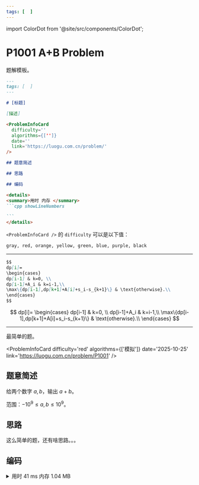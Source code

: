 ```yaml
---
tags: [  ]
---
```


import ColorDot from '@site/src/components/ColorDot';

# P1001 A+B Problem



题解模板。

````markdown
---
tags: [  ]
---

# [标题]

[描述]

<ProblemInfoCard
  difficulty=''
  algorithms={['']}
  date=''
  link='https://luogu.com.cn/problem/'
/>

## 题意简述

## 思路

## 编码

<details>
<summary>用时 内存 </summary>
```cpp showLineNumbers

```
</details>
````
`<ProblemInfoCard />` 的 `difficulty` 可以是以下值：

```html
gray, red, orange, yellow, green, blue, purple, black
```

---

```markdown
$$
dp[i]=
\begin{cases}
dp[i-1] & k=0, \\
dp[i-1]+A_i & k=i-1,\\
\max\{dp[i-1],dp[k+1]+A[i]+s_i-s_{k+1}\} & \text{otherwise}.\\
\end{cases}
$$
```

$$
dp[i]=
\begin{cases}
dp[i-1] & k=0, \\
dp[i-1]+A_i & k=i-1,\\
\max\{dp[i-1],dp[k+1]+A[i]+s_i-s_{k+1}\} & \text{otherwise}.\\
\end{cases}
$$

---

最简单的题。

<ProblemInfoCard
  difficulty='red'
  algorithms={['模拟']}
  date='2025-10-25'
  link='https://luogu.com.cn/problem/P1001'
/>

## 题意简述

给两个数字 $a,b$，输出 $a+b$。

范围：$-10^9\le a,b\le10^9$。

## 思路

这么简单的题，还有啥思路。。。

## 编码

<details>
<summary>用时 41 ms 内存 1.04 MB</summary>
```cpp showLineNumbers
/*
* P1001 A+B Problem
*/
#include <bits/stdc++.h>
using namespace std;
int main() {
    int a, b;
    cin >> a >> b;
    cout << a + b;
    return 0;
}
```
</details>